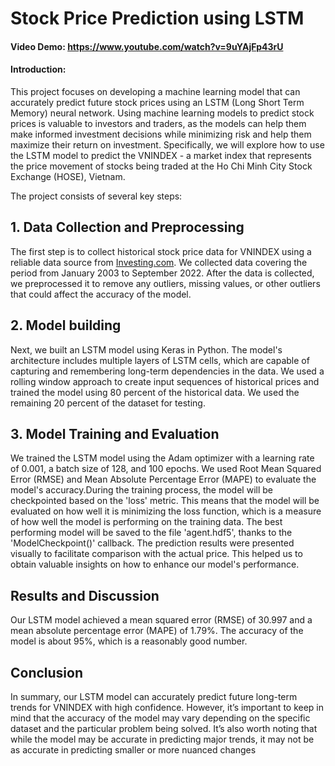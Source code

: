 # **Stock Price Prediction using LSTM**
#### **Video Demo**:  <https://www.youtube.com/watch?v=9uYAjFp43rU>
#### **Introduction**:

This project focuses on developing a machine learning model that can accurately predict future stock prices using an LSTM (Long Short Term Memory) neural network. Using machine learning models to predict stock prices is valuable to investors and traders, as the models can help them make informed investment decisions while minimizing risk and help them maximize their return on investment. Specifically, we will explore how to use the LSTM model to predict the VNINDEX - a market index that represents the price movement of stocks being traded at the Ho Chi Minh City Stock Exchange (HOSE), Vietnam.

The project consists of several key steps:

## 1. Data Collection and Preprocessing
The first step is to collect historical stock price data for VNINDEX using a reliable data source from <a href="https://www.investing.com/">Investing.com</a>. We collected data covering the period from January 2003 to September 2022. After the data is collected, we preprocessed it to remove any outliers, missing values, or other outliers that could affect the accuracy of the model.

## 2. Model building
Next, we built an LSTM model using Keras in Python. The model's architecture includes multiple layers of LSTM cells, which are capable of capturing and remembering long-term dependencies in the data. We used a rolling window approach to create input sequences of historical prices and trained the model using 80 percent of the historical data. We used the remaining 20 percent of the dataset for testing.

## 3. Model Training and Evaluation
We trained the LSTM model using the Adam optimizer with a learning rate of 0.001, a batch size of 128, and 100 epochs. We used Root Mean Squared Error (RMSE) and Mean Absolute Percentage Error (MAPE) to evaluate the model's accuracy.During the training process, the model will be checkpointed based on the 'loss' metric. This means that the model will be evaluated on how well it is minimizing the loss function, which is a measure of how well the model is performing on the training data. The best performing model will be saved to the file 'agent.hdf5', thanks to the 'ModelCheckpoint()' callback. The prediction results were presented visually to facilitate comparison with the actual price. This helped us to obtain valuable insights on how to enhance our model's performance.

## Results and Discussion
Our LSTM model achieved a mean squared error (RMSE) of 30.997 and a mean absolute percentage error (MAPE) of 1.79%. The accuracy of the model is about 95%, which is a reasonably good number.


## Conclusion
In summary, our LSTM model can accurately predict future long-term trends for VNINDEX with high confidence. However, it’s important to keep in mind that the accuracy of the model may vary depending on the specific dataset and the particular problem being solved. It’s also worth noting that while the model may be accurate in predicting major trends, it may not be as accurate in predicting smaller or more nuanced changes
